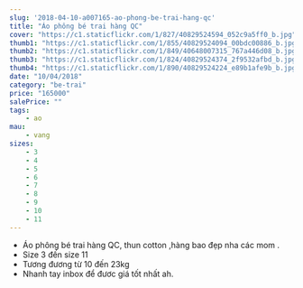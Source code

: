```yaml
---
slug: '2018-04-10-a007165-ao-phong-be-trai-hang-qc'
title: "Áo phông bé trai hàng QC"
cover: "https://c1.staticflickr.com/1/827/40829524594_052c9a5ff0_b.jpg"
thumb1: "https://c1.staticflickr.com/1/855/40829524094_00bdc00886_b.jpg"
thumb2: "https://c1.staticflickr.com/1/849/40648007315_767a446d08_b.jpg"
thumb3: "https://c1.staticflickr.com/1/824/40829524374_2f9532afbd_b.jpg"
thumb4: "https://c1.staticflickr.com/1/890/40829524224_e89b1afe9b_b.jpg"
date: "10/04/2018"
category: "be-trai"
price: "165000"
salePrice: ""
tags:
    - ao
mau:
    - vang
sizes:
    - 3
    - 4
    - 5
    - 6
    - 7
    - 8
    - 9
    - 10
    - 11
---
```


- Áo phông bé trai hàng QC, thun cotton ,hàng bao đẹp nha các mom .
- Size 3 đến size 11
- Tương đương từ 10 đến 23kg 
- Nhanh tay inbox để đươc giá tốt nhất ah.